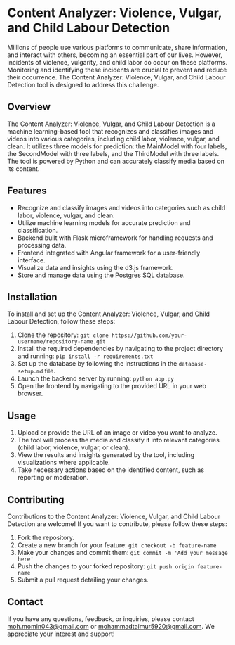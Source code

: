 # Content Analyzer: Violence, Vulgar, and Child Labour Detection

Millions of people use various platforms to communicate, share information, and interact with others, becoming an essential part of our lives. However, incidents of violence, vulgarity, and child labor do occur on these platforms. Monitoring and identifying these incidents are crucial to prevent and reduce their occurrence. The Content Analyzer: Violence, Vulgar, and Child Labour Detection tool is designed to address this challenge.

## Overview

The Content Analyzer: Violence, Vulgar, and Child Labour Detection is a machine learning-based tool that recognizes and classifies images and videos into various categories, including child labor, violence, vulgar, and clean. It utilizes three models for prediction: the MainModel with four labels, the SecondModel with three labels, and the ThirdModel with three labels. The tool is powered by Python and can accurately classify media based on its content.

## Features

- Recognize and classify images and videos into categories such as child labor, violence, vulgar, and clean.
- Utilize machine learning models for accurate prediction and classification.
- Backend built with Flask microframework for handling requests and processing data.
- Frontend integrated with Angular framework for a user-friendly interface.
- Visualize data and insights using the d3.js framework.
- Store and manage data using the Postgres SQL database.

## Installation

To install and set up the Content Analyzer: Violence, Vulgar, and Child Labour Detection, follow these steps:

1. Clone the repository: `git clone https://github.com/your-username/repository-name.git`
2. Install the required dependencies by navigating to the project directory and running: `pip install -r requirements.txt`
3. Set up the database by following the instructions in the `database-setup.md` file.
4. Launch the backend server by running: `python app.py`
5. Open the frontend by navigating to the provided URL in your web browser.

## Usage

1. Upload or provide the URL of an image or video you want to analyze.
2. The tool will process the media and classify it into relevant categories (child labor, violence, vulgar, or clean).
3. View the results and insights generated by the tool, including visualizations where applicable.
4. Take necessary actions based on the identified content, such as reporting or moderation.

## Contributing

Contributions to the Content Analyzer: Violence, Vulgar, and Child Labour Detection are welcome! If you want to contribute, please follow these steps:

1. Fork the repository.
2. Create a new branch for your feature: `git checkout -b feature-name`
3. Make your changes and commit them: `git commit -m 'Add your message here'`
4. Push the changes to your forked repository: `git push origin feature-name`
5. Submit a pull request detailing your changes.


## Contact

If you have any questions, feedback, or inquiries, please contact moh.momin043@gmail.com or mohammadtaimur5920@gmail.com. We appreciate your interest and support!

